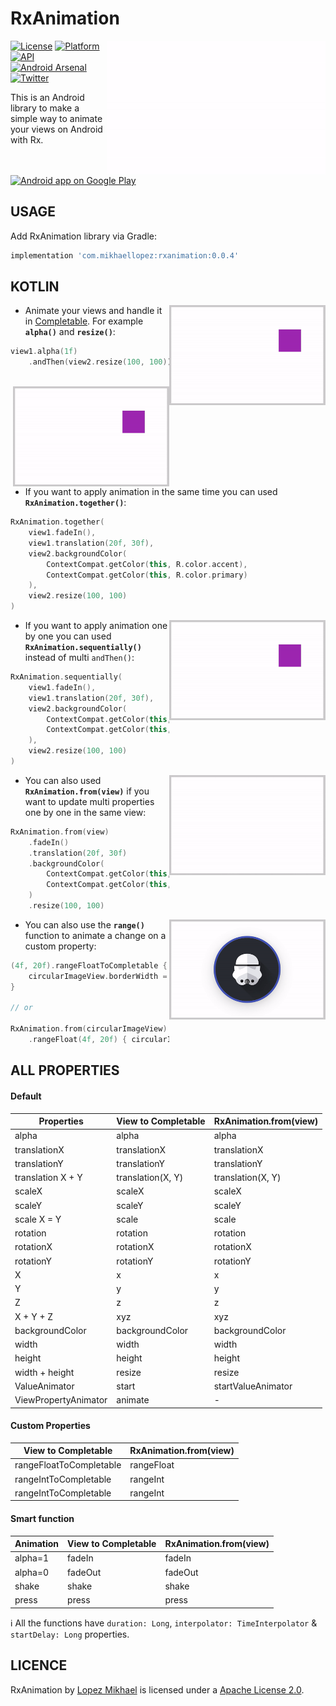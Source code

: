 RxAnimation
=================

<img src="/preview/preview.gif" alt="preview" title="preview" width="350" height="215,25" align="right" />

[![License](https://img.shields.io/badge/License-Apache%202.0-blue.svg)](https://opensource.org/licenses/Apache-2.0)
[![Platform](https://img.shields.io/badge/platform-android-green.svg)](http://developer.android.com/index.html)
[![API](https://img.shields.io/badge/API-16%2B-brightgreen.svg?style=flat)](https://android-arsenal.com/api?level=16)
<br>
[![Android Arsenal](https://img.shields.io/badge/Android%20Arsenal-RxAnimation-lightgrey.svg?style=flat)](https://android-arsenal.com/details/1/7736)
[![Twitter](https://img.shields.io/badge/Twitter-@LopezMikhael-blue.svg?style=flat)](http://twitter.com/lopezmikhael)

This is an Android library to make a simple way to animate your views on Android with Rx.

<a href="https://play.google.com/store/apps/details?id=com.mikhaellopez.lopspower">
  <img alt="Android app on Google Play" src="https://developer.android.com/images/brand/en_app_rgb_wo_45.png" />
</a>

USAGE
-----

Add RxAnimation library via Gradle:

```groovy
implementation 'com.mikhaellopez:rxanimation:0.0.4'
```

KOTLIN
-----

<img src="/preview/0.gif" alt="sample" title="sample" width="250" height="160" align="right" />

- Animate your views and handle it in [Completable](http://reactivex.io/RxJava/2.x/javadoc/io/reactivex/Completable.html). For example **`alpha()`** and **`resize()`**:

```kotlin
view1.alpha(1f)
    .andThen(view2.resize(100, 100))
```

<br/>

<img src="/preview/1.gif" alt="sample" title="sample" width="250" height="160" align="right" />

- If you want to apply animation in the same time you can used **`RxAnimation.together()`**:

```kotlin
RxAnimation.together(
    view1.fadeIn(),
    view1.translation(20f, 30f),
    view2.backgroundColor(
        ContextCompat.getColor(this, R.color.accent),
        ContextCompat.getColor(this, R.color.primary)
    ),
    view2.resize(100, 100)
)
```

<img src="/preview/2.gif" alt="sample" title="sample" width="250" height="160" align="right" />

- If you want to apply animation one by one you can used **`RxAnimation.sequentially()`** instead of multi `andThen()`:

```kotlin
RxAnimation.sequentially(
    view1.fadeIn(),
    view1.translation(20f, 30f),
    view2.backgroundColor(
        ContextCompat.getColor(this, R.color.accent),
        ContextCompat.getColor(this, R.color.primary)
    ),
    view2.resize(100, 100)
)
```

<img src="/preview/3.gif" alt="sample" title="sample" width="250" height="160" align="right" />

- You can also used **`RxAnimation.from(view)`** if you want to update multi properties one by one in the same view:

```kotlin
RxAnimation.from(view)
    .fadeIn()
    .translation(20f, 30f)
    .backgroundColor(
        ContextCompat.getColor(this, R.color.accent),
        ContextCompat.getColor(this, R.color.primary)
    )
    .resize(100, 100)
```

<img src="/preview/4.gif" alt="sample" title="sample" width="250" height="160" align="right" />

- You can also use the **`range()`** function to animate a change on a custom property:

```kotlin
(4f, 20f).rangeFloatToCompletable { 
    circularImageView.borderWidth = it 
}

// or

RxAnimation.from(circularImageView)
    .rangeFloat(4f, 20f) { circularImageView.borderWidth = it }
```


ALL PROPERTIES
-----

#### Default

Properties | View to Completable | RxAnimation.from(view)
------------ | ------------ | -------------
alpha | alpha | alpha
translationX | translationX | translationX
translationY | translationY | translationY
translation X + Y | translation(X, Y) | translation(X, Y)
scaleX | scaleX | scaleX
scaleY | scaleY | scaleY
scale X = Y | scale | scale
rotation | rotation | rotation
rotationX | rotationX | rotationX
rotationY | rotationY | rotationY
X | x | x
Y | y | y
Z | z | z
X + Y + Z | xyz | xyz
backgroundColor | backgroundColor | backgroundColor
width | width | width
height | height | height
width + height | resize | resize
ValueAnimator | start | startValueAnimator
ViewPropertyAnimator | animate | -

#### Custom Properties

View to Completable | RxAnimation.from(view)
------------ | -------------
rangeFloatToCompletable | rangeFloat
rangeIntToCompletable | rangeInt
rangeIntToCompletable | rangeInt

#### Smart function

Animation | View to Completable | RxAnimation.from(view)
------------ | ------------ | -------------
alpha=1 | fadeIn | fadeIn
alpha=0 | fadeOut | fadeOut
shake | shake | shake
press | press | press

:information_source: All the functions have `duration: Long`, `interpolator: TimeInterpolator` & `startDelay: Long` properties.

LICENCE
-----

RxAnimation by [Lopez Mikhael](http://mikhaellopez.com/) is licensed under a [Apache License 2.0](http://www.apache.org/licenses/LICENSE-2.0).
